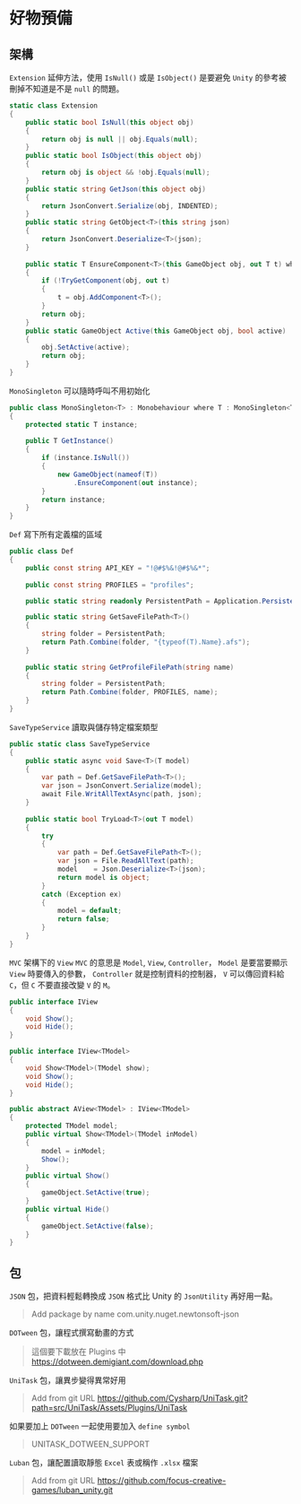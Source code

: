 # 好物預備

## 架構

`Extension` 延伸方法，使用 `IsNull()` 或是 `IsObject()`
是要避免 `Unity` 的參考被刪掉不知道是不是 `null` 的問題。

```csharp
static class Extension
{
    public static bool IsNull(this object obj)
    {
        return obj is null || obj.Equals(null);
    }
    public static bool IsObject(this object obj)
    {
        return obj is object && !obj.Equals(null);
    }
    public static string GetJson(this object obj)
    {
        return JsonConvert.Serialize(obj, INDENTED);
    }
    public static string GetObject<T>(this string json)
    {
        return JsonConvert.Deserialize<T>(json);
    }
    
    public static T EnsureComponent<T>(this GameObject obj, out T t) where T : Component
    {
        if (!TryGetComponent(obj, out t)
        {
            t = obj.AddComponent<T>();
        }
        return obj;
    }
    public static GameObject Active(this GameObject obj, bool active)
    {
        obj.SetActive(active);
        return obj;
    }
}
```

`MonoSingleton` 可以隨時呼叫不用初始化

```csharp
public class MonoSingleton<T> : Monobehaviour where T : MonoSingleton<T>
{
    protected static T instance;
    
    public T GetInstance()
    {
        if (instance.IsNull())
        {
            new GameObject(nameof(T))
                .EnsureComponent(out instance);
        }
        return instance;
    }
}
```

`Def` 寫下所有定義檔的區域

```csharp
public class Def
{
    public const string API_KEY = "!@#$%&!@#$%&*";
    
    public const string PROFILES = "profiles";

    public static string readonly PersistentPath = Application.PersistentDataPath;

    public static string GetSaveFilePath<T>()
    {
        string folder = PersistentPath;
        return Path.Combine(folder, "{typeof(T).Name}.afs");
    }
    
    public static string GetProfileFilePath(string name)
    {
        string folder = PersistentPath;
        return Path.Combine(folder, PROFILES, name);
    }
}
```

`SaveTypeService` 讀取與儲存特定檔案類型

```csharp
public static class SaveTypeService
{
    public static async void Save<T>(T model)
    {
        var path = Def.GetSaveFilePath<T>();
        var json = JsonConvert.Serialize(model);
        await File.WritAllTextAsync(path, json);
    }
    
    public static bool TryLoad<T>(out T model)
    {
        try
        {
            var path = Def.GetSaveFilePath<T>();
            var json = File.ReadAllText(path);
            model    = Json.Deserialize<T>(json);
            return model is object;
        }
        catch (Exception ex)
        {
            model = default;
            return false;
        }
    }
}
```

`MVC` 架構下的 `View`
`MVC` 的意思是 `Model`, `View`, `Controller`，
`Model` 是要當要顯示 `View` 時要傳入的參數，
`Controller` 就是控制資料的控制器， `V` 可以傳回資料給 `C`，但
`C` 不要直接改變 `V` 的 `M`。

```csharp
public interface IView
{
    void Show();
    void Hide();
}

public interface IView<TModel>
{   
    void Show<TModel>(TModel show);
    void Show();
    void Hide();
}

public abstract AView<TModel> : IView<TModel>
{
    protected TModel model;
    public virtual Show<TModel>(TModel inModel)
    {
        model = inModel;
        Show();
    }
    public virtual Show()
    {
        gameObject.SetActive(true);
    }
    public virtual Hide()
    {
        gameObject.SetActive(false);
    }
}
``` 

## 包

`JSON` 包，把資料輕鬆轉換成 `JSON` 格式比 Unity 的 `JsonUtility` 再好用一點。

> Add package by name
> com.unity.nuget.newtonsoft-json

`DOTween` 包，讓程式撰寫動畫的方式

> 這個要下載放在 Plugins 中
> https://dotween.demigiant.com/download.php

`UniTask` 包，讓異步變得異常好用

> Add from git URL
> https://github.com/Cysharp/UniTask.git?path=src/UniTask/Assets/Plugins/UniTask

如果要加上 `DOTween` 一起使用要加入 `define symbol`

> UNITASK_DOTWEEN_SUPPORT

`Luban` 包，讓配置讀取靜態 `Excel` 表或稱作 `.xlsx` 檔案

> Add from git URL
> https://github.com/focus-creative-games/luban_unity.git 